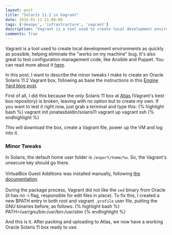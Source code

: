 ```yaml
---
layout: post
title: "Solaris 11.2 in Vagrant"
date: 2016-01-11 21:00:00
tags: ['devops', 'infrastructure', 'vagrant']
description: 'Vagrant is a tool used to create local development environments as quickly as possible, helping eliminate the "works on my machine" bug. It is also great to test configuration management code, like Ansible and Puppet.'
comments: True
---
```


Vagrant is a tool used to create local development environments as quickly as possible, helping eliminate the "works on my machine" bug. It's also great to test configuration management code, like Ansible and Puppet. You can read more about it [here](https://www.vagrantup.com/).

In this post, I want to describe the minor tweaks I make to create an Oracle Solaris 11.2 Vagrant box, following as base the instructions in this [Engine Yard blog post](https://blog.engineyard.com/2014/building-a-vagrant-box).

First of all, I did this because the only Solaris 11 box at [Atlas](https://atlas.hashicorp.com) (Vagrant's best box repository) is broken, leaving with no option but to create my own. If you want to test it right now, just grab a terminal and type this:
{% highlight bash %}
vagrant init jonatasbaldin/solaris11
vagrant up
vagrant ssh
{% endhighlight %}

This will download the box, create a Vagrant file, power up the VM and log into it.

### Minor Tweaks ###
In Solaris, the default home user folder is `/export/home/%u`. So, the Vagrant's unsecure key should go there. <br />     
VirtualBox Guest Additions was installed manually, following [the documentation](https://www.virtualbox.org/manual/ch04.html#idp46608644145200). <br /> <br />
During the package process, Vagrant did not like the `sed` binary from Oracle (it has no -i flag, responsible for edit files in place). To fix this, I created a new $PATH entry in both root and vagrant `.profile` user file, putting the GNU binaries before, as follows:
{% highlight bash %}
PATH=/usr/gnu/bin:/usr/bin:/usr/sbin
{% endhighlight %}

And this is it. After packing and uploading to Atlas, we now have a working Oracle Solaris 11 box ready to use.
